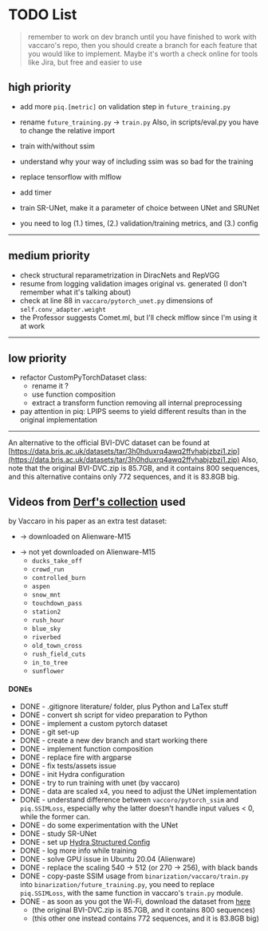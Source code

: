 TODO List
==========

> remember to work on dev branch
    until you have finished to work with vaccaro's repo,
    then you should create a branch for each feature that you
    would like to implement. Maybe it's worth a check online
    for tools like Jira, but free and easier to use


## high priority
- add more `piq.[metric]` on validation step in `future_training.py`
- rename `future_training.py` -> `train.py`
    Also, in scripts/eval.py you have to change the relative import

- train with/without ssim
- understand why your way of including ssim was so bad for the training
- replace tensorflow with mlflow

- add timer
- train SR-UNet, make it a parameter of choice between UNet and SRUNet
- you need to log (1.) times, (2.) validation/training metrics, and (3.) config

---

## medium priority
- check structural reparametrization in DiracNets and RepVGG
- resume from logging validation images original vs. generated (I don't remember what it's talking about)
- check at line 88 in `vaccaro/pytorch_unet.py` dimensions of `self.conv_adapter.weight`
- the Professor suggests Comet.ml, but I'll check mlflow since I'm using it at work

---

## low priority
- refactor CustomPyTorchDataset class:
    - rename it ?
    - use function composition
    - extract a transform function removing all internal preprocessing
- pay attention in piq: LPIPS seems to yield different results than in the
    original implementation

---
An alternative to the official BVI-DVC dataset can be found at [https://data.bris.ac.uk/datasets/tar/3h0hduxrq4awq2ffvhabjzbzi1.zip](https://data.bris.ac.uk/datasets/tar/3h0hduxrq4awq2ffvhabjzbzi1.zip)
Also, note that the original BVI-DVC.zip is 85.7GB, and it contains 800 sequences, and this alternative contains only 772 sequences, and it is 83.8GB big.

## Videos from [Derf's collection](https://media.xiph.org/video/derf/) used
by Vaccaro in his paper as an extra test dataset:
+ -> downloaded on Alienware-M15
- -> not yet downloaded on Alienware-M15
    + `ducks_take_off`
    + `crowd_run`
    + `controlled_burn`
    + `aspen`
    + `snow_mnt`
    + `touchdown_pass`
    + `station2`
    + `rush_hour`
    + `blue_sky`
    + `riverbed`
    + `old_town_cross`
    + `rush_field_cuts`
    + `in_to_tree`
    + `sunflower`

#### DONEs
- DONE - .gitignore literature/ folder, plus Python and LaTex stuff
- DONE - convert sh script for video preparation to Python
- DONE - implement a custom pytorch dataset
- DONE - git set-up
- DONE - create a new dev branch and start working there
- DONE - implement function composition
- DONE - replace fire with argparse
- DONE - fix tests/assets issue
- DONE - init Hydra configuration
- DONE - try to run training with unet (by vaccaro)
- DONE - data are scaled x4, you need to adjust the UNet implementation
- DONE - understand difference between `vaccoro/pytorch_ssim` and `piq.SSIMLoss`,
    especially why the latter doesn't handle input values < 0, while the
    former can.
- DONE - do some experimentation with the UNet
- DONE - study SR-UNet
- DONE - set up [Hydra Structured Config](https://hydra.cc/docs/advanced/terminology/#structured-config)
- DONE - log more info while training
- DONE - solve GPU issue in Ubuntu 20.04 (Alienware)
- DONE - replace the scaling 540 -> 512 (or 270 -> 256), with black bands
- DONE - copy-paste SSIM usage from `binarization/vaccaro/train.py` into
    `binarization/future_training.py`, you need to replace `piq.SSIMLoss`,
    with the same function in vaccaro's `train.py` module.
- DONE - as soon as you got the Wi-Fi, download the dataset from [here](https://data.bris.ac.uk/datasets/tar/3h0hduxrq4awq2ffvhabjzbzi1.zip)
    - (the original BVI-DVC.zip is 85.7GB, and it contains 800 sequences)
    - (this other one instead contains 772 sequences, and it is 83.8GB big)
